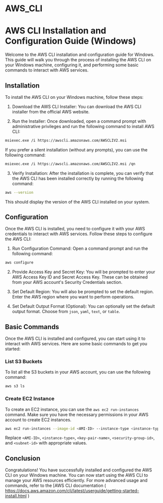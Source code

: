 # AWS_CLI


# AWS CLI Installation and Configuration Guide (Windows)

Welcome to the AWS CLI installation and configuration guide for Windows. This guide will walk you through the process of installing the AWS CLI on your Windows machine, configuring it, and performing some basic commands to interact with AWS services.

## Installation

To install the AWS CLI on your Windows machine, follow these steps:

1. Download the AWS CLI Installer: You can download the AWS CLI installer from the official AWS website.

2. Run the Installer: Once downloaded, open a command prompt with administrative privileges and run the following command to install AWS CLI:

```bash
msiexec.exe /i https://awscli.amazonaws.com/AWSCLIV2.msi
```

If you prefer a silent installation (without any prompts), you can use the following command:

```bash
msiexec.exe /i https://awscli.amazonaws.com/AWSCLIV2.msi /qn
```

3. Verify Installation: After the installation is complete, you can verify that the AWS CLI has been installed correctly by running the following command:

```bash
aws --version
```

This should display the version of the AWS CLI installed on your system.

## Configuration

Once the AWS CLI is installed, you need to configure it with your AWS credentials to interact with AWS services. Follow these steps to configure the AWS CLI:

1. Run Configuration Command: Open a command prompt and run the following command:

```bash
aws configure
```

2. Provide Access Key and Secret Key: You will be prompted to enter your AWS Access Key ID and Secret Access Key. These can be obtained from your AWS account's Security Credentials section.

3. Set Default Region: You will also be prompted to set the default region. Enter the AWS region where you want to perform operations.

4. Set Default Output Format (Optional): You can optionally set the default output format. Choose from `json`, `yaml`, `text`, or `table`.

## Basic Commands

Once the AWS CLI is installed and configured, you can start using it to interact with AWS services. Here are some basic commands to get you started:

### List S3 Buckets

To list all the S3 buckets in your AWS account, you can use the following command:

```bash
aws s3 ls
```

### Create EC2 Instance

To create an EC2 instance, you can use the `aws ec2 run-instances` command. Make sure you have the necessary permissions in your AWS account to create EC2 instances.

```bash
aws ec2 run-instances --image-id <AMI-ID> --instance-type <instance-type> --key-name <key-pair-name> --security-group-ids <security-group-id> --subnet-id <subnet-id>
```

Replace `<AMI-ID>`, `<instance-type>`, `<key-pair-name>`, `<security-group-id>`, and `<subnet-id>` with appropriate values.

## Conclusion

Congratulations! You have successfully installed and configured the AWS CLI on your Windows machine. You can now start using the AWS CLI to manage your AWS resources efficiently. For more advanced usage and commands, refer to the [AWS CLI documentation (  https://docs.aws.amazon.com/cli/latest/userguide/getting-started-install.html )
